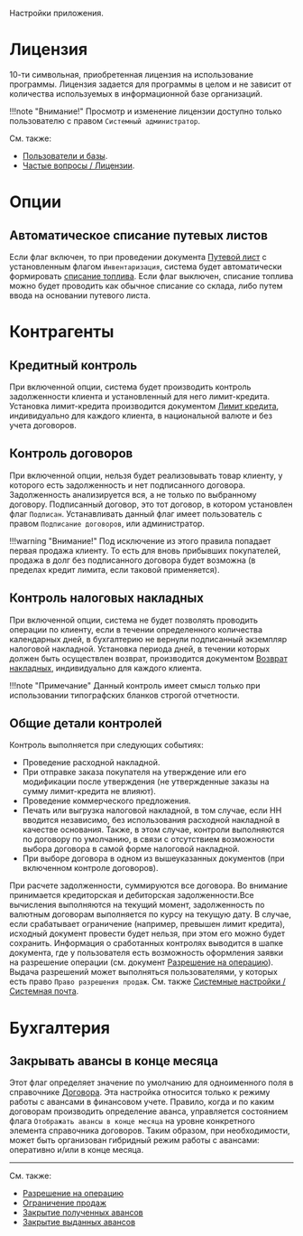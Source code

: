Настройки приложения.

# Лицензия

10-ти символьная, приобретенная лицензия на использование программы. Лицензия задается для программы в целом и не зависит от количества используемых в информационной базе организаций.

!!!note "Внимание!"
	Просмотр и изменение лицензии доступно только пользователю с правом `Системный администратор`.

См. также:

- [Пользователи и базы](/users).
- [Частые вопросы / Лицензии](/faqlicense).

# Опции

## Автоматическое списание путевых листов <a name=WaybillAutoWriteOff></a>

Если флаг включен, то при проведении документа [Путевой лист](/d/Waybill) с установленным флагом `Инвентаризация`, система будет автоматически формировать [списание топлива](/d/WriteOff). Если флаг выключен, списание топлива можно будет проводить как обычное списание со склада, либо путем ввода на основании путевого листа.

# Контрагенты

## Кредитный контроль <a name=CreditControl></a>

При включенной опции, система будет производить контроль задолженности клиента и установленный для него лимит-кредита. Установка лимит-кредита производится документом [Лимит кредита](/d/CreditLimit), индивидуально для каждого клиента, в национальной валюте и без учета договоров.

## Контроль договоров <a name=ContractsControl></a>

При включенной опции, нельзя будет реализовывать товар клиенту, у которого есть задолженность и нет подписанного договора. Задолженность анализируется вся, а не только по выбранному договору. Подписанный договор, это тот договор, в котором установлен флаг `Подписан`. Устанавливать данный флаг имеет пользователь с правом `Подписание договоров`, или администратор.

!!!warning "Внимание!"
	Под исключение из этого правила попадает первая продажа клиенту. То есть для вновь прибывших покупателей, продажа в долг без подписанного договора будет возможна (в пределах кредит лимита, если таковой применяется).

## Контроль налоговых накладных <a name=TaxInvoiceControl></a>

При включенной опции, система не будет позволять проводить операции по клиенту, если в течении определенного количества календарных дней, в бухгалтерию не вернули подписанный экземпляр налоговой накладной. Установка периода дней, в течении которых должен быть осуществлен возврат, производится документом [Возврат накладных](/d/InvoicesReturn), индивидуально для каждого клиента.

!!!note "Примечание"
	Данный контроль имеет смысл только при использовании типографских бланков строгой отчетности.

## Общие детали контролей <a name=ControlDetails></a>

Контроль выполняется при следующих событиях:

- Проведение расходной накладной.
- При отправке заказа покупателя на утверждение или его модификации после утверждения (не утвержденные заказы на сумму лимит-кредита не влияют).
- Проведение коммерческого предложения.
- Печать или выгрузка налоговой накладной, в том случае, если НН вводится независимо, без использования расходной накладной в качестве основания. Также, в этом случае, контроли выполняются по договору по умолчанию, в связи с отсутствием возможности выбора договора в самой форме налоговой накладной.
- При выборе договора в одном из вышеуказанных документов (при включенном контроле договоров).

При расчете задолженности, суммируются все договора. Во внимание принимается кредиторская и дебиторская задолженности.Все вычисления выполняются на текущий момент, задолженность по валютным договорам выполняется по курсу на текущую дату. В случае, если срабатывает ограничение (например, превышен лимит кредита), исходный документ провести будет нельзя, при этом его можно будет сохранить. Информация о сработанных контролях выводится в шапке документа, где у пользователя есть возможность оформления заявки на разрешение операции (см. документ [Разрешение на операцию](/d/SalesPermission)). Выдача разрешений может выполняться пользователями, у которых есть право `Право разрешения продаж`. См. также [Системные настройки / Системная почта](/cf/System#mail).

# Бухгалтерия

## Закрывать авансы в конце месяца <a name=CloseAdvances></a>

Этот флаг определяет значение по умолчанию для одноименного поля в справочнике [Договора](/c/Contracts#CloseAdvances). Эта настройка относится только к режиму работы с авансами в финансовом учете. Правило, когда и по каким договорам производить определение аванса, управляется состоянием флага `Отображать авансы в конце месяца` на уровне конкретного элемента справочника договоров. Таким образом, при необходимости, может быть организован гибридный режим работы с авансами: оперативно и/или в конце месяца. 

---

См. также:

- [Разрешение на операцию](/d/SalesPermission)
- [Ограничение продаж](/d/SalesRestriction)
- [Закрытие полученных авансов](/d/ClosingAdvances)
- [Закрытие выданных авансов](/d/ClosingAdvancesGiven)